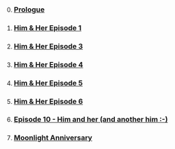 
0. ### [Prologue](prologue_her.md)
1. ### [Him & Her Episode 1](her1.md)
2. ### [Him & Her Episode 3](him3.md)
3. ### [Him & Her Episode 4](him4.md)
4. ### [Him & Her Episode 5](him5.md)
5. ### [Him & Her Episode 6](her6.md)
6. ### [Episode 10 - Him and her (and another him :-)](him10.md)

7. ### [Moonlight Anniversary](moonlight.md)
